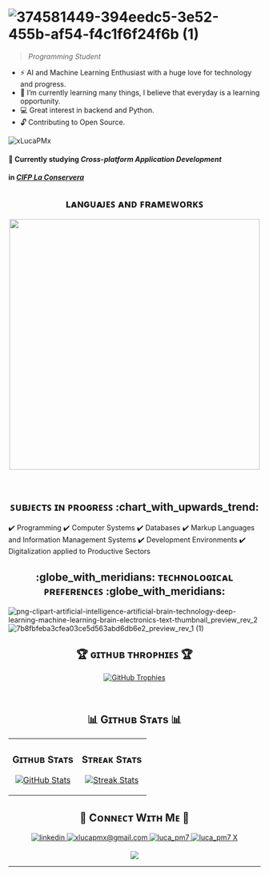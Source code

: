 
[Cabecera]: #
# ![374581449-394eedc5-3e52-455b-af54-f4c1f6f24f6b (1)](https://github.com/user-attachments/assets/07790ffb-2bb3-44ef-b915-58daf1b81706)

> _Programming Student_

[Intro]: #             
- :zap: AI and Machine Learning Enthusiast with a huge love for technology and progress.
- :dart: I’m currently learning many things, I believe that everyday is a learning opportunity.
- :computer: Great interest in backend and Python.
- :unlock: Contributing to Open Source.

[Contador de visitas]: #
<p align="left">
  <img src="https://komarev.com/ghpvc/?username=xLucaPMx&label=Profile%20views&color=770677&style=for-the-badge&logo=star" alt="xLucaPMx" style="padding-right:20px;" />
</p>

[Entidad y nivel educativo]: #
#### :book: Currently studying ***Cross-platform Application Development***
#### in [_CIFP La Conservera_](https://sites.google.com/view/fplaconservera)

[Stack tecnológico conocido y del curso]: #       
<h2 align="center">ʟᴀɴɢᴜᴀᴊᴇꜱ ᴀɴᴅ ꜰʀᴀᴍᴇᴡᴏʀᴋꜱ</h2> 
<p align="center">
<img width="500px"  src="https://skillicons.dev/icons?i=py,java,javascript,git,markdown,html,css,vscode,linux,react,nodejs,express,mongodb,docker&perline=10"  />
</p>
<br />

[Asignaturas matriculadas]: #
<h2 align="center">ꜱᴜʙᴊᴇᴄᴛꜱ ɪɴ ᴘʀᴏɢʀᴇꜱꜱ :chart_with_upwards_trend: </h2>

:heavy_check_mark: Programming
:heavy_check_mark: Computer Systems
:heavy_check_mark: Databases
:heavy_check_mark: Markup Languages ​​and Information Management Systems
:heavy_check_mark: Development Environments
:heavy_check_mark: Digitalization applied to Productive Sectors

[Preferencias tecnológicas]: #

<h2 align="center">:globe_with_meridians: ᴛᴇᴄʜɴᴏʟᴏɢɪᴄᴀʟ ᴘʀᴇꜰᴇʀᴇɴᴄᴇꜱ :globe_with_meridians:</h2>

![png-clipart-artificial-intelligence-artificial-brain-technology-deep-learning-machine-learning-brain-electronics-text-thumbnail_preview_rev_2](https://github.com/user-attachments/assets/a42022f5-ce7c-45df-bf61-f61e6b502551) ![7b8fbfeba3cfea03ce5d563abd6db6e2_preview_rev_1 (1)](https://github.com/user-attachments/assets/681fe00a-7947-4be8-906b-372c4a78102d) 


[Trofeos]: #   
<h2 align="center">🏆 ɢɪᴛʜᴜʙ ᴛʜʀᴏᴘʜɪᴇꜱ 🏆</h2>
<p align="center">
  <a href="https://github.com/xLucaPMx/github-profile-trophy">
    <img src="https://github-profile-trophy.vercel.app/?username=xLucaPMx&row=2&column=6&margin-w=20&margin-h=20" alt="GitHub Trophies">
  </a>
</p>
<br />

[Estadísticas]: # 
<h2 align="center">📊 Gɪᴛʜᴜʙ Sᴛᴀᴛs 📊</h2>

<table width="100%">
  <tr>
    <td width="50%">
      <h3 align="center"><strong>Gɪᴛʜᴜʙ Sᴛᴀᴛs</strong></h3>
      <p align="center">
        <a href="https://github.com/xLucaPMx">
          <img align="center" src="https://github-readme-stats.vercel.app/api?username=xLucaPMx&count_private=true&show_icons=true&theme=nightowl" alt="GitHub Stats" />
        </a>
      </p>
    </td>
    <td width="50%">
      <h3 align="center"><strong>Sᴛʀᴇᴀᴋ Sᴛᴀᴛs</strong></h3>
      <p align="center">
        <a href="https://github.com/xLucaPMx">
          <img align="center" src="https://streak-stats.demolab.com?user=xLucaPMx&theme=nightowl" alt="Streak Stats" />
        </a>
      </p>
    </td>
  </tr>
      </p>
    </td>
  </tr>
</table>

[Contacto]: # 
<h2 align="center">🤝 Cᴏɴɴᴇᴄᴛ Wɪᴛʜ Mᴇ 🤝 </h2>
<div align="center">
 <a href="" target="_blank">
<img src=https://img.shields.io/badge/LinkedIn-0A66C2?style=flat&logo=linkedin&logoColor=white alt=linkedin style="margin-bottom: 5px;" />
</a>
  
<a href="mailto:xlucapmx@gmail.com" target="_blank">
<img src="https://img.shields.io/badge/Gmail-EA4335?style=flat&logo=gmail&logoColor=white" alt=xlucapmx@gmail.com mail style="margin-bottom: 5px;" />
</a>

<a href="https://www.instagram.com/luca_pm7" target="_blank">
<img src=https://img.shields.io/badge/Instagram-E4405F?style=flat&logo=instagram&logoColor=white alt=luca_pm7 Instagram style="margin-bottom: 5px;" />
</a>

<a href="https://x.com/luca_pm7" target="_blank">
<img src="https://img.shields.io/badge/X-000000?style=flat&logo=x&logoColor=white" alt="luca_pm7 X" style="margin-bottom: 5px;" />
</a>
</div>

[Pie]: # 
<p align="center">
  <img src="https://capsule-render.vercel.app/api?type=waving&color=gradient&height=65&section=footer"/>
</p>

------
